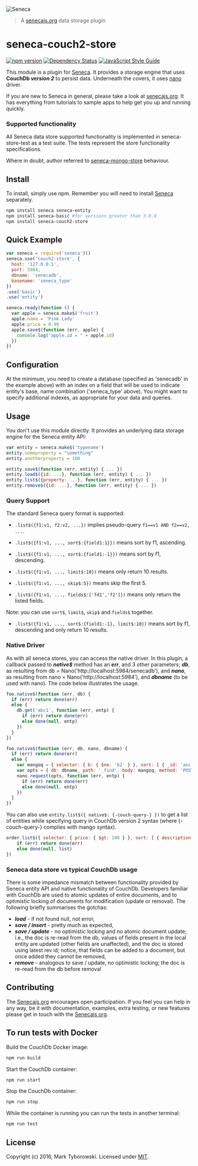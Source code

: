 ![Seneca](http://senecajs.org/files/assets/seneca-logo.png)
> A [senecajs.org] data storage plugin

# seneca-couch2-store
[![npm version][npm-badge]][npm-url]
[![Dependency Status][david-badge]][david-url]
[![JavaScript Style Guide][standard-badge]][standard-url]

This module is a plugin for [Seneca]. It provides a storage engine that uses __CouchDb *version 2*__ to persist data. Underneath the covers, it uses [nano] driver.

If you are new to Seneca in general, please take a look at [senecajs.org]. It has everything from tutorials to sample apps to help get you up and running quickly.

### Supported functionality

All Seneca data store supported functionality is implemented in seneca-store-test as a test suite. The tests represent the store functionality specifications. 

Where in doubt, author referred to [seneca-mongo-store] behaviour.

## Install

To install, simply use npm. Remember you will need to install [Seneca] separately.

```sh
npm install seneca seneca-entity
npm install seneca-basic #for versions greater than 3.0.0
npm install seneca-couch2-store
```

## Quick Example

```js
var seneca = require('seneca')()
seneca.use('couch2-store', {
  host: '127.0.0.1',
  port: 5984,
  dbname: 'senecadb',
  basename: 'seneca_type'
})
.use('basic')
.use('entity')

seneca.ready(function () {
  var apple = seneca.make$('fruit')
  apple.name = 'Pink Lady'
  apple.price = 0.99
  apple.save$(function (err, apple) {
    console.log("apple.id = " + apple.id)
  })
})
```

## Configuration

At the minimum, you need to create a database (specified as 'senecadb' in the example above) with an index on a field that will be used to indicate entity's base, name combination ('seneca_type' above). You might want to specify additional indexes, as appropriate for your data and queries.

## Usage

You don't use this module directly. It provides an underlying data storage engine for the Seneca entity API:

```js
var entity = seneca.make$('typename')
entity.someproperty = "something"
entity.anotherproperty = 100

entity.save$(function (err, entity) { ... })
entity.load$({id: ...}, function (err, entity) { ... })
entity.list$({property: ...}, function (err, entity) { ... })
entity.remove$({id: ...}, function (err, entity) { ... })
```

### Query Support

The standard Seneca query format is supported:

- `.list$({f1:v1, f2:v2, ...})` implies pseudo-query `f1==v1 AND f2==v2, ...`.

- `.list$({f1:v1, ..., sort$:{field1:1}})` means sort by f1, ascending.

- `.list$({f1:v1, ..., sort$:{field1:-1}})` means sort by f1, descending.

- `.list$({f1:v1, ..., limit$:10})` means only return 10 results.

- `.list$({f1:v1, ..., skip$:5})` means skip the first 5.

- `.list$({f1:v1, ..., fields$:['fd1','f2']})` means only return the listed fields.

Note: you can use `sort$`, `limit$`, `skip$` and `fields$` together.

- `.list$({f1:v1, ..., sort$:{field1:-1}, limit$:10})` means sort by f1, descending and only return 10 results.

### Native Driver

As with all seneca stores, you can access the native driver. In this plugin, a callback passed to __*native$*__ method has an __*err*__, and 3 other parameters; __*db*__, as resulting from db = Nano('http://localhost:5984/senecadb'), and __*nano*__, as resulting from nano = Nano('http://localhost:5984'), and __*dbname*__ (to be used with nano). The code below illustrates the usage.

```js
foo.native$(function (err, db) {
  if (err) return done(err)
  else {
    db.get('abc1', function (err, entp) {
      if (err) return done(err)
      else done(null, entp)
    })
  }
})

foo.native$(function (err, db, nano, dbname) {
  if (err) return done(err)
  else {
    var mangoq = { selector: { b: { $ne: 'b2' } }, sort: [ { _id: 'asc' } ] }
    var opts = { db: dbname, path: '_find', body: mangoq, method: 'POST' }
    nano.request(opts, function (err, entp) {
      if (err) return done(err)
      else done(null, entp)
    })
  }
})
```

You can also use `entity.list$({ native$: {-couch-query-} })` to get a list of entities while specifying query in CouchDb version 2 syntax (where {-couch-query-} complies with mango syntax).

```js
order.list$({ selector: { price: { $gt: 100 } }, sort: [ { description: 'asc' } ] }, function (err, list) {
	if (err) return done(err)
	else done(null, list)
})
```

### Seneca data store vs typical CouchDb usage

There is some impedance mismatch between functionality provided by Seneca entity API and native functionality of CouchDb.  Developers familiar with CouchDb are used to atomic updates of entire documents, and to optimistic locking of documents for modification (update or removal). The following briefly summarises the gotchas:

- __*load*__ - if not found null, not error,
- __*save / insert*__ - pretty much as expected,
- __*save / update*__ - no optimistic locking and no atomic document update; i.e., the doc is re-read from the db, values of fields present in the local entity are updated (other fields are unaffected), and the doc is stored using latest rev id; notice, that fields can be added to a document, but once added they cannot be removed,
- __*remove*__ - analogous to save / update, no optimistic locking; the doc is re-read from the db before removal 

## Contributing

The [Senecajs org] encourages open participation. If you feel you can help in any way, be it with
documentation, examples, extra testing, or new features please get in touch with the [Senecajs org].

## To run tests with Docker

Build the CouchDb Docker image:

```sh
npm run build
```

Start the CouchDb container:
```sh
npm run start
```

Stop the CouchDb container:
```sh
npm run stop
```

While the container is running you can run the tests in another terminal:
```sh
npm run test
```

## License

Copyright (c) 2016, Mark Tyborowski. Licensed under [MIT].

[MIT]: ./LICENSE.txt
[npm-badge]: https://img.shields.io/npm/v/seneca-couch2-store.svg
[npm-url]: https://npmjs.com/package/seneca-couch2-store
[senecajs.org]: http://senecajs.org/
[Senecajs org]: https://github.com/senecajs/
[Seneca]: https://www.npmjs.com/package/seneca
[seneca-mongo-store]: https://npmjs.com/package/seneca-mongo-store
[nano]: https://www.npmjs.com/package/nano
[david-badge]: https://david-dm.org/mtybo/seneca-couch2-store.svg
[david-url]: https://david-dm.org/mtybo/seneca-couch2-store
[standard-badge]: https://cdn.rawgit.com/feross/standard/master/badge.svg
[standard-url]: https://github.com/feross/standard
